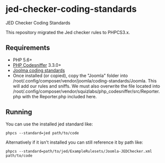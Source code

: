 # jed-checker-coding-standards
JED Checker Coding Standards

This repository migrated the Jed checker rules to PHPCS3.x.

## Requirements

* PHP 5.6+
* [PHP Codesniffer](https://github.com/squizlabs/PHP_CodeSniffer) 3.3.0+
* [Joolma coding standards](https://github.com/joomla/coding-standards/tree/3.x-dev)
* Once installed (or copied), copy the "Joomla" folder into /root/.config/composer/vendor/joomla/coding-standards/Joomla. This will add our rules and sniffs. We must also overwrite the file located into /root/.config/composer/vendor/squizlabs/php_codesniffer/src/Reporter.php with the Reporter.php included here.

## Running

You can use the installed jed standard like:

	phpcs --standard=jed path/to/code

Alternatively if it isn't installed you can still reference it by path like:

	phpcs --standard=path/to/jed/ExampleRulesets/Joomla-JEDChecker.xml path/to/code

